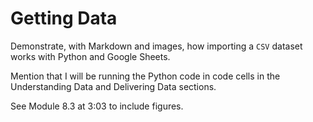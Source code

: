 # Getting Data

Demonstrate, with Markdown and images, how importing a `CSV` dataset works with Python and Google Sheets.

Mention that I will be running the Python code in code cells in the Understanding Data and Delivering Data sections.

See Module 8.3 at 3:03 to include figures.

